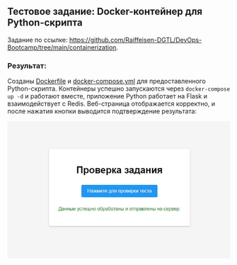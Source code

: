 ## Тестовое задание: Docker-контейнер для Python-скрипта  

Задание по ссылке: https://github.com/Raiffeisen-DGTL/DevOps-Bootcamp/tree/main/containerization.  

### Результат:  

Созданы [Dockerfile](https://github.com/OborinMaxim/devops-bootcamp/blob/e28a116554be972add0b9b5d1dfc84103ec603fa/Containerization/Dockerfile) и [docker-compose.yml](https://github.com/OborinMaxim/devops-bootcamp/blob/e28a116554be972add0b9b5d1dfc84103ec603fa/Containerization/docker-compose.yml) для предоставленного Python-скрипта. Контейнеры успешно запускаются через `docker-compose up -d` и работают вместе, приложение Python работает на Flask и взаимодействует с Redis. Веб-страница отображается корректно, и после нажатия кнопки выводится подтверждение результата:

![](../pic/cont_result.jpg)